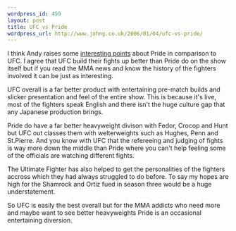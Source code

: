 ```yaml
--- 
wordpress_id: 459
layout: post
title: UFC vs Pride
wordpress_url: http://www.johng.co.uk/2006/01/04/ufc-vs-pride/
---
```

I think Andy raises some <a href="http://gambit.wordpress.com/2006/01/04/pride-shockwave/">interesting points</a> about Pride in comparison to UFC. I agree that UFC build their fights up better than Pride do on the show itself but if you read the MMA news and know the history of the fighters involved it can be just as interesting.

UFC overall is a far better product with entertaining pre-match builds and slicker presentation and feel of the entire show. This is because it's live, most of the fighters speak English and there isn't the huge culture gap that any Japanese production brings.

Pride do have a far better heavyweight divison with Fedor, Crocop and Hunt but UFC out classes them with welterweights such as Hughes, Penn and St.Pierre. And you know with UFC that the refereeing and judging of fights is way more down the middle than Pride where you can't help feeling some of the officials are watching different fights.

The Ultimate Fighter has also helped to get the personalities of the fighters accross which they had always struggled to do before. To say my hopes are high for the Shamrock and Ortiz fued in season three would be a huge understatement.

So UFC is easily the best overall but for the MMA addicts who  need more and maybe want to see better heavyweights Pride is an occasional entertaining diversion.
